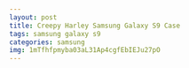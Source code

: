 ```yaml
---
layout: post
title: Creepy Harley Samsung Galaxy S9 Case
tags: samsung galaxy s9
categories: samsung
img: 1mTfhfpmyba03aL31Ap4cgfEbIEJu27pO
---
```

